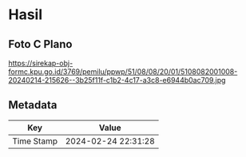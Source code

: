 # Hasil

## Foto C Plano

https://sirekap-obj-formc.kpu.go.id/3769/pemilu/ppwp/51/08/08/20/01/5108082001008-20240214-215626--3b25f11f-c1b2-4c17-a3c8-e6944b0ac709.jpg


## Metadata

| Key        | Value               |
| ---------- | ------------------- |
| Time Stamp | 2024-02-24 22:31:28 |



